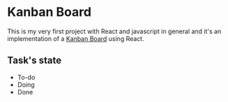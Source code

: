 # Kanban Board
This is my very first project with React and javascript in general and it's an implementation of a [Kanban Board](https://en.wikipedia.org/wiki/Kanban_board) using React.

## Task's state
- To-do
- Doing
- Done
